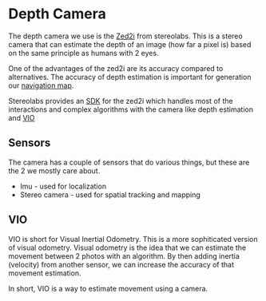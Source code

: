 # Depth Camera

The depth camera we use is the [Zed2i](https://www.stereolabs.com/products/zed-2) from stereolabs. This is a stereo camera that can estimate the depth of an image (how far a pixel is) based on the same principle as humans with 2 eyes. 

One of the advantages of the zed2i are its accuracy compared to alternatives. The accuracy of depth estimation is important for generation our [navigation map](../software/traverse_layer.md).

Stereolabs provides an [SDK](https://www.stereolabs.com/docs/get-started-with-zed) for the zed2i which handles most of the interactions and complex algorithms with the camera like depth estimation and [VIO](#vio)

## Sensors

The camera has a couple of sensors that do various things, but these are the 2 we mostly care about.

- Imu - used for localization
- Stereo camera - used for spatial tracking and mapping

## VIO

VIO is short for Visual Inertial Odometry. This is a more sophiticated version of visual odometry. Visual odometry is the idea that we can estimate the movement between 2 photos with an algorithm. By then adding inertia (velocity) from another sensor, we can increase the accuracy of that movement estimation. 

In short, VIO is a way to estimate movement using a camera. 